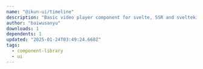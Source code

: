 ```yaml
---
name: "@ikun-ui/timeline"
description: "Basic video player component for svelte, SSR and sveltekit apps."
author: "baiwusanyu"
downloads: 1
dependents: 1
updated: "2025-01-24T03:49:24.668Z"
tags: 
  - component-library
  - ui
---
```

